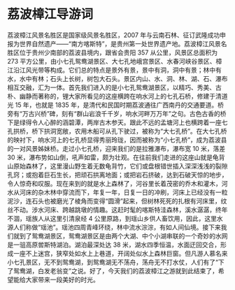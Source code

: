 # 荔波樟江导游词  
荔波樟江风景名胜区是国家级风景名胜区，2007 年与云南石林、征订武隆成功申报为世界自然遗产――“南方喀斯特”，是贵州第一处世界遗产地。荔波樟江风景名胜区位于贵州少南部的荔波县境内，跟省会贵阳 357 从公里，风景区总面积为 273 平方公里，由小七孔鸳鸯湖景区、大七孔地峨宫景区、水春河峡谷景区、樟江沿江风光带等构成。它们总的特点是景外有景，景中有洞，洞中有景；林中有水，水中有林；石头上长树，树包大石头。景区内山、水、洞、林、湖、石、瀑布相互交融，汇为一体。首先我们进入的是小七孔鸳鸯湖景区，以精巧、秀美、古朴、幽静而著称的，锂大家所看见的这座横跨在响水河上的七孔石桥，修建于清道光 15 年，也就是 1835 年，是清代和民国时期荔波通往广西南丹的交通要道。桥旁有“万古兴桥”碑，刻有“群山岩浪千千岁，响水河畔万万年”之句。古色古香的桥下是绿得令人心醉的涵碧潭，两岸古木参天。跟此不远的孟塘河上也横跨着一座七孔拱桥，桥下拱洞宽敞，农用木船可从孔下驶过，被称为“大七孔桥”。在大七孔桥的映衬下，响水河上的七孔桥显得秀丽玲珑，因而被称为“小七孔桥”，成为荔波县的一对风景姊妹桥。走过小七孔桥，迎来我们的是拉雅瀑布，瀑布宽 10 米，落差 30 米，瀑布势如山倒，吼声如雷，颇为壮观。在往前我们走进的这座山就是龟背山原始森林了，这里漫山野生着无数龟背竹，它们或盘根错世插入深深浅浅的裂隙孔窍；或抱着巨石生长，把顽石拱离地面；或把岩石挤破，达到石破天惊的地步，令人惊奇和叹服。现在来到的就是水上森林了，河谷里长着茂密的乔木和灌木，河水从河床的杂木林中穿流而下，年复一年，日复一日的冲刷，河床上已经没有一粒泥沙，连石头也被磨光了棱角而变得“圆滑”起来，但树林死死的扎根有河床里，纹丝不动。涉水河床、跨越跳墩的情趣。这赶时髦的喀斯特洼森林，溪水潺潺，终年不涸，瑶族人从这里引清泉经 4 公里原路，到瑶山乡供人畜饮用，因此，这里水源人们称做“瑶池”。瑶池四周青峰环绕，林中流水淙淙，有如人间仙境。接下来我们就到了鸳鸯湖景区，鸳鸯湖景区是由两个大湖、中个小湖串联的一个奇妙的水网是一驵高原喾斯特湖泊。湖泊最深处达 38 米，湖水四季恒温，水面迂回交合，形成一座不上迷宫，狭窄处如水上上巷道，开阔处似水上森林巨窗。但凡游人慕名来小七孔景区，无不到鸳鸯湖，到鸳鸯湖无不荡舟，荡舟无不打水仗，人们有了“下了鸳鸯湖，白发老翁变”之说。好了，今天我们的荔波樟江之游就到此结束了，希望能给大家带来一段美好的时光。  

